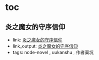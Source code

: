 # toc

## 炎之魔女的守序信仰

- link: [炎之魔女的守序信仰](%E7%82%8E%E4%B9%8B%E9%AD%94%E5%A5%B3%E7%9A%84%E5%AE%88%E5%BA%8F%E4%BF%A1%E4%BB%B0/)
- link_output: [炎之魔女的守序信仰](../uukanshu_out/%E7%82%8E%E4%B9%8B%E9%AD%94%E5%A5%B3%E7%9A%84%E5%AE%88%E5%BA%8F%E4%BF%A1%E4%BB%B0/)
- tags: node-novel , uukanshu , 作者棄坑
